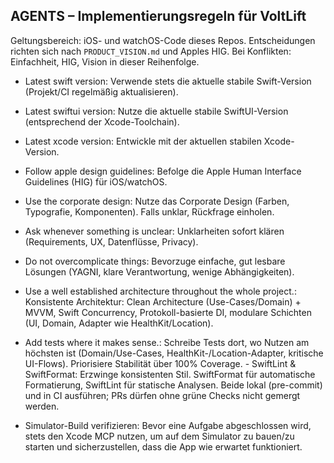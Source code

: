 ## AGENTS – Implementierungsregeln für VoltLift

Geltungsbereich: iOS- und watchOS-Code dieses Repos. Entscheidungen richten sich nach `PRODUCT_VISION.md` und Apples HIG. Bei Konflikten: Einfachheit, HIG, Vision in dieser Reihenfolge.

- Latest swift version: Verwende stets die aktuelle stabile Swift-Version (Projekt/CI regelmäßig aktualisieren).
- Latest swiftui version: Nutze die aktuelle stabile SwiftUI-Version (entsprechend der Xcode-Toolchain).
- Latest xcode version: Entwickle mit der aktuellen stabilen Xcode-Version.
- Follow apple design guidelines: Befolge die Apple Human Interface Guidelines (HIG) für iOS/watchOS.
- Use the corporate design: Nutze das Corporate Design (Farben, Typografie, Komponenten). Falls unklar, Rückfrage einholen.
- Ask whenever something is unclear: Unklarheiten sofort klären (Requirements, UX, Datenflüsse, Privacy).
- Do not overcomplicate things: Bevorzuge einfache, gut lesbare Lösungen (YAGNI, klare Verantwortung, wenige Abhängigkeiten).
- Use a well established architecture throughout the whole project.: Konsistente Architektur: Clean Architecture (Use-Cases/Domain) + MVVM, Swift Concurrency, Protokoll-basierte DI, modulare Schichten (UI, Domain, Adapter wie HealthKit/Location).
- Add tests where it makes sense.: Schreibe Tests dort, wo Nutzen am höchsten ist (Domain/Use-Cases, HealthKit-/Location-Adapter, kritische UI-Flows). Priorisiere Stabilität über 100% Coverage.
\- SwiftLint & SwiftFormat: Erzwinge konsistenten Stil. SwiftFormat für automatische Formatierung, SwiftLint für statische Analysen. Beide lokal (pre-commit) und in CI ausführen; PRs dürfen ohne grüne Checks nicht gemergt werden.

- Simulator-Build verifizieren: Bevor eine Aufgabe abgeschlossen wird, stets den Xcode MCP nutzen, um auf dem Simulator zu bauen/zu starten und sicherzustellen, dass die App wie erwartet funktioniert.


